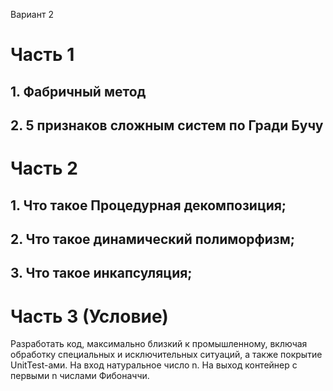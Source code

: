 Вариант 2
# Часть 1

## 1. Фабричный метод
## 2. 5 признаков сложным систем по Гради Бучу

# Часть 2

## 1. Что такое Процедурная декомпозиция;
## 2. Что такое динамический полиморфизм;
## 3. Что такое инкапсуляция;

# Часть 3 (Условие)
Разработать код, максимально близкий к промышленному, включая обработку специальных и исключительных ситуаций, а также покрытие UnitTest-ами.
На вход натуральное число n. На выход контейнер с первыми n числами Фибоначчи.
